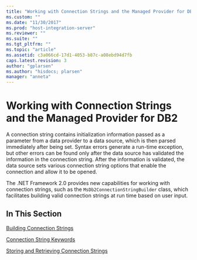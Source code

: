```yaml
---
title: "Working with Connection Strings and the Managed Provider for DB22 | Microsoft Docs"
ms.custom: ""
ms.date: "11/30/2017"
ms.prod: "host-integration-server"
ms.reviewer: ""
ms.suite: ""
ms.tgt_pltfrm: ""
ms.topic: "article"
ms.assetid: c3a066cd-17d1-4053-b87c-a08ebd94d7fb
caps.latest.revision: 3
author: "gplarsen"
ms.author: "hisdocs; plarsen"
manager: "anneta"
---
```

# Working with Connection Strings and the Managed Provider for DB2
A connection string contains initialization information passed as a parameter from a data provider to a data source, which is then parsed immediately after being set. Syntax errors generate a run-time exception, but other errors can be found only after the data source has validated the information in the connection string. After the information is validated, the data source sets various connection string options that enable the connection and allow it to be opened.  
  
 The .NET Framework 2.0 provides new capabilities for working with connection strings, such as the `MsDb2ConnectionStringBuilder` class, which facilitates building valid connection strings at run time based on user input.  
  
## In This Section  
 [Building Connection Strings](../core/building-connection-strings1.md)  
  
 [Connection String Keywords](../core/connection-string-keywords2.md)  
  
 [Storing and Retrieving Connection Strings](../core/storing-and-retrieving-connection-strings1.md)